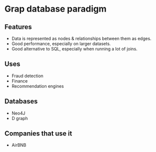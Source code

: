 # Grap database paradigm

## Features

- Data is represented as nodes & relationships between them as edges.
- Good performance, especially on larger datasets.
- Good alternative to SQL, especially when running a lot of joins.

## Uses

- Fraud detection
- Finance
- Recommendation engines

## Databases

- Neo4J
- D graph

## Companies that use it

- AirBNB
